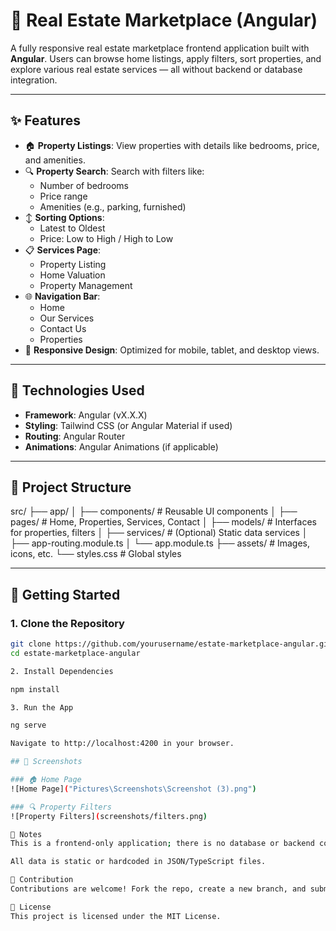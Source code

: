 # 🏡 Real Estate Marketplace (Angular)

A fully responsive real estate marketplace frontend application built with **Angular**. Users can browse home listings, apply filters, sort properties, and explore various real estate services — all without backend or database integration.

---

## ✨ Features

- 🏠 **Property Listings**: View properties with details like bedrooms, price, and amenities.
- 🔍 **Property Search**: Search with filters like:
  - Number of bedrooms
  - Price range
  - Amenities (e.g., parking, furnished)
- ↕️ **Sorting Options**:
  - Latest to Oldest
  - Price: Low to High / High to Low
- 📋 **Services Page**:
  - Property Listing
  - Home Valuation
  - Property Management
- 🌐 **Navigation Bar**:
  - Home
  - Our Services
  - Contact Us
  - Properties
- 📱 **Responsive Design**: Optimized for mobile, tablet, and desktop views.

---

## 🔧 Technologies Used

- **Framework**: Angular (vX.X.X)
- **Styling**: Tailwind CSS (or Angular Material if used)
- **Routing**: Angular Router
- **Animations**: Angular Animations (if applicable)

---

## 📁 Project Structure

src/ ├── app/ │ ├── components/ # Reusable UI components │ ├── pages/ # Home, Properties, Services, Contact │ ├── models/ # Interfaces for properties, filters │ ├── services/ # (Optional) Static data services │ ├── app-routing.module.ts │ └── app.module.ts ├── assets/ # Images, icons, etc. └── styles.css # Global styles


---

## 🚀 Getting Started

### 1. Clone the Repository

```bash
git clone https://github.com/yourusername/estate-marketplace-angular.git
cd estate-marketplace-angular

2. Install Dependencies

npm install

3. Run the App

ng serve

Navigate to http://localhost:4200 in your browser.

## 📸 Screenshots

### 🏠 Home Page
![Home Page]("Pictures\Screenshots\Screenshot (3).png")

### 🔍 Property Filters
![Property Filters](screenshots/filters.png)

📌 Notes
This is a frontend-only application; there is no database or backend connectivity.

All data is static or hardcoded in JSON/TypeScript files.

🙌 Contribution
Contributions are welcome! Fork the repo, create a new branch, and submit a pull request.

📄 License
This project is licensed under the MIT License.
